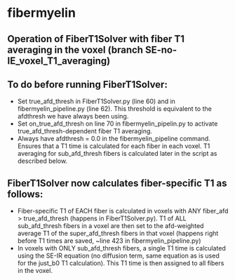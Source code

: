 # fibermyelin

## Operation of FiberT1Solver with fiber T1 averaging in the voxel (branch SE-no-IE_voxel_T1_averaging)

## To do before running FiberT1Solver:
- Set true_afd_thresh in FiberT1Solver.py (line 60) and in fibermyelin_pipeline.py (line 62). This threshold is equivalent to     the afdthresh we have always been using.
- Set on_true_afd_thresh on line 70 in fibermyelin_pipelin.py to activate true_afd_thresh-dependent fiber T1 averaging.
- Always have afdthresh = 0.0 in the fibermyelin_pipeline command. Ensures that a T1 time is calculated for each fiber in each voxel. T1 averaging for sub_afd_thresh fibers is calculated later in the script as described below. 

## FiberT1Solver now calculates fiber-specific T1 as follows:
- Fiber-specific T1 of EACH fiber is calculated in voxels with ANY fiber_afd > true_afd_thresh (happens in FiberT1Solver.py). T1 of ALL sub_afd_thresh fibers in a voxel are then set to the afd-weighted average T1 of the super_afd_thresh fibers in that voxel (happens right before T1 times are saved, ~line 423 in fibermyelin_pipeline.py)
- In voxels with ONLY sub_afd_thresh fibers, a single T1 time is calculated using the SE-IR equation (no diffusion term, same equation as is used for the just_b0 T1 calculation). This T1 time is then assigned to all fibers in the voxel. 
